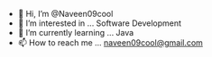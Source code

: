 - 👋 Hi, I’m @Naveen09cool
- 👀 I’m interested in ... Software Development
- 🌱 I’m currently learning ... Java
- 📫 How to reach me ... naveen09cool@gmail.com

<!---
Naveen09cool/Naveen09cool is a ✨ special ✨ repository because its `README.md` (this file) appears on your GitHub profile.
You can click the Preview link to take a look at your changes.
--->
